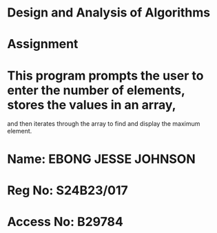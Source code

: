 # Design and Analysis of Algorithms
# Assignment
# This program prompts the user to enter the number of elements, stores the values in an array, 
and then iterates through the array to find and display the maximum element. 

# Name: EBONG JESSE JOHNSON
# Reg No: S24B23/017
# Access No: B29784
